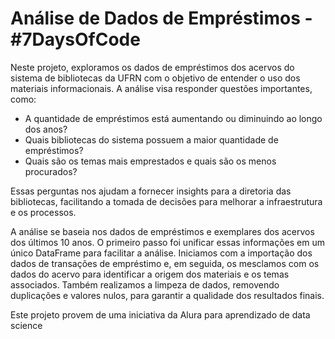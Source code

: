 # Análise de Dados de Empréstimos - #7DaysOfCode

Neste projeto, exploramos os dados de empréstimos dos acervos do sistema de bibliotecas da UFRN com o objetivo de entender o uso dos materiais informacionais. A análise visa responder questões importantes, como:

- A quantidade de empréstimos está aumentando ou diminuindo ao longo dos anos?
- Quais bibliotecas do sistema possuem a maior quantidade de empréstimos?
- Quais são os temas mais emprestados e quais são os menos procurados?

Essas perguntas nos ajudam a fornecer insights para a diretoria das bibliotecas, facilitando a tomada de decisões para melhorar a infraestrutura e os processos.

A análise se baseia nos dados de empréstimos e exemplares dos acervos dos últimos 10 anos. O primeiro passo foi unificar essas informações em um único DataFrame para facilitar a análise. Iniciamos com a importação dos dados de transações de empréstimo e, em seguida, os mesclamos com os dados do acervo para identificar a origem dos materiais e os temas associados. Também realizamos a limpeza de dados, removendo duplicações e valores nulos, para garantir a qualidade dos resultados finais.

Este projeto provem de uma iniciativa da Alura para aprendizado de data science
